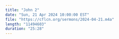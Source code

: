 ```yaml
---
title: "John 2"
date: "Sun, 21 Apr 2024 10:00:00 EST"
file: "https://cflcn.org/sermons/2024-04-21.m4a"
length: "11494603"
duration: "25:28"
---
```

